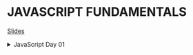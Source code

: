 # JAVASCRIPT FUNDAMENTALS

[Slides](https://kostasx.github.io/EventLoop/Education/TechTalentSchool/javascript/introduction.html#/tts-intro)

<details>

<summary>JavaScript Day 01</summary>

### CODE

- Hello World
    - [hello.html](./code/hello.html)
    - [hello.js](./code/hello.js)
- [Strings](./code/strings.html)
- [Numbers](./code/numbers.html)
- [typeof Operator](./code/typeof.html)

</details>
